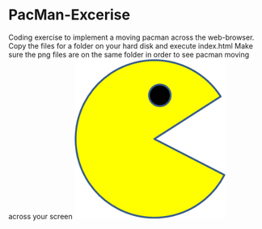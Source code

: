 # PacMan-Excerise
Coding exercise to implement a moving pacman across the web-browser.
Copy the files for a folder on your hard disk and execute index.html
Make sure the png files are on the same folder in order to see pacman moving across your screen
<img src= "PacMan1.png" width='300' />
